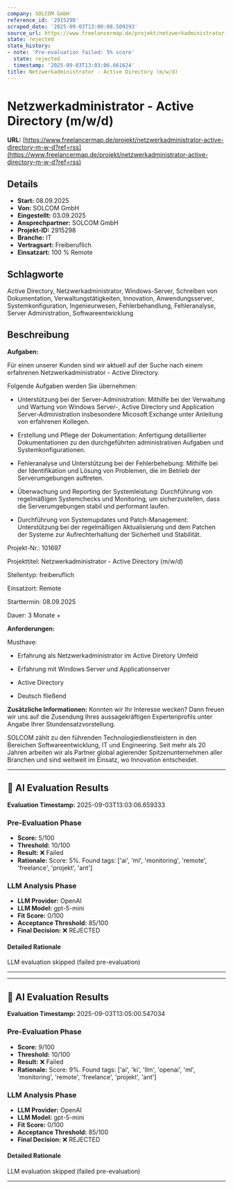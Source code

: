 ```yaml
---
company: SOLCOM GmbH
reference_id: '2915298'
scraped_date: '2025-09-03T13:00:08.509293'
source_url: https://www.freelancermap.de/projekt/netzwerkadministrator-active-directory-m-w-d?ref=rss
state: rejected
state_history:
- note: 'Pre-evaluation failed: 5% score'
  state: rejected
  timestamp: '2025-09-03T13:03:06.661624'
title: Netzwerkadministrator - Active Directory (m/w/d)
---
```



# Netzwerkadministrator - Active Directory (m/w/d)
**URL:** [https://www.freelancermap.de/projekt/netzwerkadministrator-active-directory-m-w-d?ref=rss](https://www.freelancermap.de/projekt/netzwerkadministrator-active-directory-m-w-d?ref=rss)
## Details
- **Start:** 08.09.2025
- **Von:** SOLCOM GmbH
- **Eingestellt:** 03.09.2025
- **Ansprechpartner:** SOLCOM GmbH
- **Projekt-ID:** 2915298
- **Branche:** IT
- **Vertragsart:** Freiberuflich
- **Einsatzart:** 100
                                                % Remote

## Schlagworte
Active Directory, Netzwerkadministrator, Windows-Server, Schreiben von Dokumentation, Verwaltungstätigkeiten, Innovation, Anwendungsserver, Systemkonfiguration, Ingenieurwesen, Fehlerbehandlung, Fehleranalyse, Server Administration, Softwareentwicklung

## Beschreibung
**Aufgaben:**

Für einen unserer Kunden sind wir aktuell auf der Suche nach einem erfahrenen Netzwerkadministrator - Active Directory.

Folgende Aufgaben werden Sie übernehmen:

+ Unterstützung bei der Server-Administration: Mithilfe bei der Verwaltung und Wartung von Windows Server-, Active Directory und Application Server-Administration insbesondere Micosoft Exchange unter Anleitung von erfahrenen Kollegen.

+ Erstellung und Pflege der Dokumentation: Anfertigung detaillierter Dokumentationen zu den durchgeführten administrativen Aufgaben und Systemkonfigurationen.

+ Fehleranalyse und Unterstützung bei der Fehlerbehebung: Mithilfe bei der Identifikation und Lösung von Problemen, die im Betrieb der Serverumgebungen auftreten.

+ Überwachung und Reporting der Systemleistung: Durchführung von regelmäßigen Systemchecks und Monitoring, um sicherzustellen, dass die Serverumgebungen stabil und performant laufen.

+ Durchführung von Systemupdates und Patch-Management: Unterstützung bei der regelmäßigen Aktualisierung und dem Patchen der Systeme zur Aufrechterhaltung der Sicherheit und Stabilität.

Projekt-Nr.:
101697

Projekttitel:
Netzwerkadministrator - Active Directory (m/w/d)

Stellentyp:
freiberuflich

Einsatzort:
Remote

Starttermin:
08.09.2025

Dauer:
3 Monate +

**Anforderungen:**

Musthave:

+ Erfahrung als Netzwerkadministrator im Active Diretory Umfeld

+ Erfahrung mit Windows Server und Applicationserver

+ Active Directory

+ Deutsch fließend

**Zusätzliche Informationen:**
Konnten wir Ihr Interesse wecken? Dann freuen wir uns auf die Zusendung Ihres aussagekräftigen Expertenprofils unter Angabe Ihrer Stundensatzvorstellung.

SOLCOM zählt zu den führenden Technologiedienstleistern in den Bereichen Softwareentwicklung, IT und Engineering. Seit mehr als 20 Jahren arbeiten wir als Partner global agierender Spitzenunternehmen aller Branchen und sind weltweit im Einsatz, wo Innovation entscheidet.

---

## 🤖 AI Evaluation Results

**Evaluation Timestamp:** 2025-09-03T13:03:06.659333

### Pre-Evaluation Phase
- **Score:** 5/100
- **Threshold:** 10/100
- **Result:** ❌ Failed
- **Rationale:** Score: 5%. Found tags: ['ai', 'ml', 'monitoring', 'remote', 'freelance', 'projekt', 'ant']

### LLM Analysis Phase
- **LLM Provider:** OpenAI
- **LLM Model:** gpt-5-mini
- **Fit Score:** 0/100
- **Acceptance Threshold:** 85/100
- **Final Decision:** ❌ REJECTED

#### Detailed Rationale
LLM evaluation skipped (failed pre-evaluation)

---


---

## 🤖 AI Evaluation Results

**Evaluation Timestamp:** 2025-09-03T13:05:00.547034

### Pre-Evaluation Phase
- **Score:** 9/100
- **Threshold:** 10/100
- **Result:** ❌ Failed
- **Rationale:** Score: 9%. Found tags: ['ai', 'ki', 'llm', 'openai', 'ml', 'monitoring', 'remote', 'freelance', 'projekt', 'ant']

### LLM Analysis Phase
- **LLM Provider:** OpenAI
- **LLM Model:** gpt-5-mini
- **Fit Score:** 0/100
- **Acceptance Threshold:** 85/100
- **Final Decision:** ❌ REJECTED

#### Detailed Rationale
LLM evaluation skipped (failed pre-evaluation)

---
